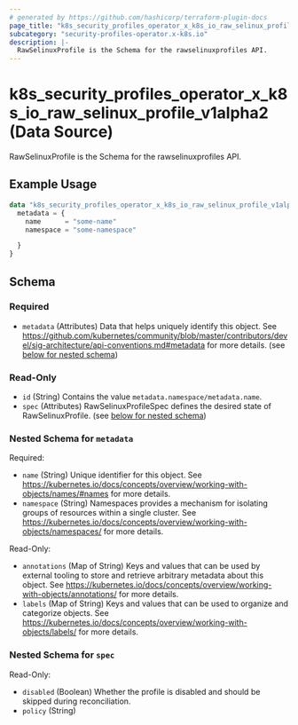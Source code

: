 ```yaml
---
# generated by https://github.com/hashicorp/terraform-plugin-docs
page_title: "k8s_security_profiles_operator_x_k8s_io_raw_selinux_profile_v1alpha2 Data Source - terraform-provider-k8s"
subcategory: "security-profiles-operator.x-k8s.io"
description: |-
  RawSelinuxProfile is the Schema for the rawselinuxprofiles API.
---
```


# k8s_security_profiles_operator_x_k8s_io_raw_selinux_profile_v1alpha2 (Data Source)

RawSelinuxProfile is the Schema for the rawselinuxprofiles API.

## Example Usage

```terraform
data "k8s_security_profiles_operator_x_k8s_io_raw_selinux_profile_v1alpha2" "example" {
  metadata = {
    name      = "some-name"
    namespace = "some-namespace"

  }
}
```

<!-- schema generated by tfplugindocs -->
## Schema

### Required

- `metadata` (Attributes) Data that helps uniquely identify this object. See https://github.com/kubernetes/community/blob/master/contributors/devel/sig-architecture/api-conventions.md#metadata for more details. (see [below for nested schema](#nestedatt--metadata))

### Read-Only

- `id` (String) Contains the value `metadata.namespace/metadata.name`.
- `spec` (Attributes) RawSelinuxProfileSpec defines the desired state of RawSelinuxProfile. (see [below for nested schema](#nestedatt--spec))

<a id="nestedatt--metadata"></a>
### Nested Schema for `metadata`

Required:

- `name` (String) Unique identifier for this object. See https://kubernetes.io/docs/concepts/overview/working-with-objects/names/#names for more details.
- `namespace` (String) Namespaces provides a mechanism for isolating groups of resources within a single cluster. See https://kubernetes.io/docs/concepts/overview/working-with-objects/namespaces/ for more details.

Read-Only:

- `annotations` (Map of String) Keys and values that can be used by external tooling to store and retrieve arbitrary metadata about this object. See https://kubernetes.io/docs/concepts/overview/working-with-objects/annotations/ for more details.
- `labels` (Map of String) Keys and values that can be used to organize and categorize objects. See https://kubernetes.io/docs/concepts/overview/working-with-objects/labels/ for more details.


<a id="nestedatt--spec"></a>
### Nested Schema for `spec`

Read-Only:

- `disabled` (Boolean) Whether the profile is disabled and should be skipped during reconciliation.
- `policy` (String)

